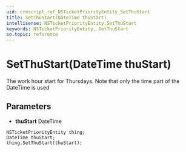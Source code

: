 ```yaml
---
uid: crmscript_ref_NSTicketPriorityEntity_SetThuStart
title: SetThuStart(DateTime thuStart)
intellisense: NSTicketPriorityEntity.SetThuStart
keywords: NSTicketPriorityEntity, GetThuStart
so.topic: reference
---
```


# SetThuStart(DateTime thuStart)

The work hour start for Thursdays. Note that only the time part of the DateTime is used

## Parameters

* **thuStart** DateTime

```crmscript
NSTicketPriorityEntity thing;
DateTime thuStart;
thing.SetThuStart(thuStart);
```

